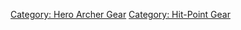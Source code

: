 [Category: Hero Archer Gear](Category:_Hero_Archer_Gear "wikilink")
[Category: Hit-Point Gear](Category:_Hit-Point_Gear "wikilink")
